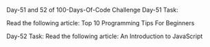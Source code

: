 Day-51 and 52 of 100-Days-Of-Code Challenge
Day-51 Task:

Read the following article: Top 10 Programming Tips For Beginners

Day-52 Task: 
Read the following article: An Introduction to JavaScript